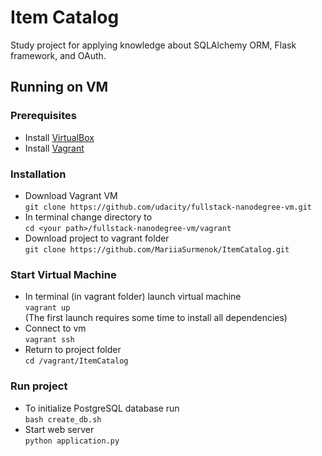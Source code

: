 # Item Catalog
Study project for applying knowledge
about SQLAlchemy ORM, Flask framework, and OAuth.

## Running on VM
### Prerequisites
* Install [VirtualBox](https://www.virtualbox.org/wiki/Downloads)
* Install [Vagrant](https://www.vagrantup.com/)

### Installation
* Download Vagrant VM<br>
`git clone https://github.com/udacity/fullstack-nanodegree-vm.git`
* In terminal change directory to<br>
`cd <your path>/fullstack-nanodegree-vm/vagrant`
* Download project to vagrant folder<br>
`git clone https://github.com/MariiaSurmenok/ItemCatalog.git`

### Start Virtual Machine
* In terminal (in vagrant folder) launch virtual machine<br>
`vagrant up`<br>
(The first launch requires some time to install all dependencies)
* Connect to vm<br>
`vagrant ssh`
* Return to project folder<br>
`cd /vagrant/ItemCatalog`

### Run project
* To initialize PostgreSQL database run<br>
`bash create_db.sh`
* Start web server<br>
`python application.py`





